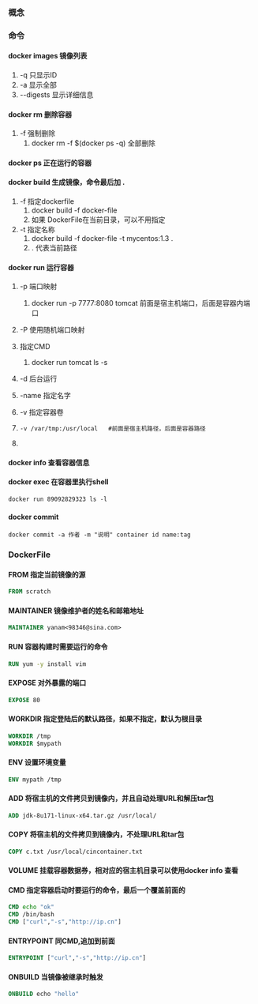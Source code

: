 ### 概念

### 命令

#### docker images 镜像列表

1. -q 只显示ID
2. -a 显示全部 
3. --digests 显示详细信息

#### docker rm 删除容器

1. -f  强制删除
   1. docker rm -f $(docker ps -q)  全部删除

#### docker ps 正在运行的容器

#### docker build 生成镜像，命令最后加 .

1. -f 指定dockerfile
   1. docker build -f docker-file
   2. 如果 DockerFile在当前目录，可以不用指定 
2. -t 指定名称
   1. docker build -f docker-file -t mycentos:1.3 .
   2. . 代表当前路径

#### docker run 运行容器

1. -p 端口映射
   
   1. docker run -p 7777:8080 tomcat 前面是宿主机端口，后面是容器内端口
   
2. -P 使用随机端口映射

3. 指定CMD
   
   1. docker run tomcat ls -s
   
4. -d 后台运行

5. -name 指定名字

6. -v 指定容器卷

7. ```shell
   -v /var/tmp:/usr/local	#前面是宿主机路径，后面是容器路径
   ```

8. 

#### docker info 查看容器信息

#### docker exec 在容器里执行shell

```shell
docker run 89092829323 ls -l
```

#### docker commit 

```shell
docker commit -a 作者 -m "说明" container id name:tag
```



### DockerFile

#### FROM   指定当前镜像的源

```dockerfile
FROM scratch
```



#### MAINTAINER  镜像维护者的姓名和邮箱地址

```dockerfile
MAINTAINER yanam<98346@sina.com>
```



#### RUN 容器构建时需要运行的命令

```dockerfile
RUN yum -y install vim
```



#### EXPOSE  对外暴露的端口

```dockerfile
EXPOSE 80
```



#### WORKDIR  指定登陆后的默认路径，如果不指定，默认为根目录

```dockerfile
WORKDIR /tmp
WORKDIR $mypath
```



#### ENV  设置环境变量

```dockerfile
ENV mypath /tmp 
```



#### ADD  将宿主机的文件拷贝到镜像内，并且自动处理URL和解压tar包

```dockerfile
ADD jdk-8u171-linux-x64.tar.gz /usr/local/
```



#### COPY  将宿主机的文件拷贝到镜像内，不处理URL和tar包

```dockerfile
COPY c.txt /usr/local/cincontainer.txt
```



#### VOLUME  挂载容器数据券，相对应的宿主机目录可以使用docker info 查看

#### CMD  指定容器启动时要运行的命令，最后一个覆盖前面的

```dockerfile
CMD echo "ok"
CMD /bin/bash
CMD ["curl","-s","http://ip.cn"]
```



#### ENTRYPOINT  同CMD,追加到前面

```dockerfile
ENTRYPOINT ["curl","-s","http://ip.cn"]
```



#### ONBUILD  当镜像被继承时触发

```dockerfile
ONBUILD echo "hello"
```



  



